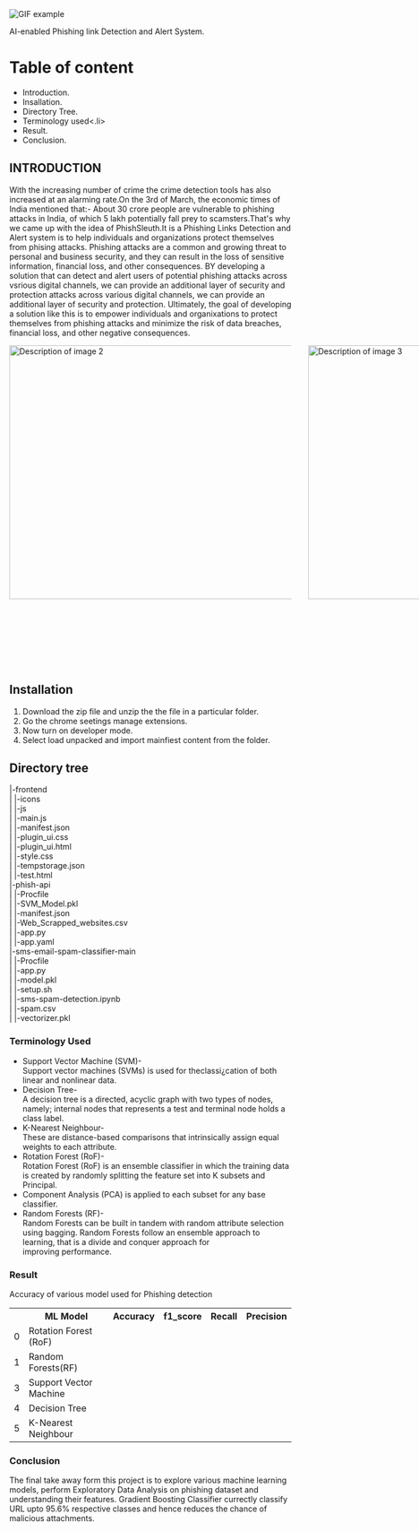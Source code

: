 <img src="https://media.giphy.com/media/K2tvILlPkiiX3gD7cl/giphy.gif" alt="GIF example">

AI-enabled Phishing link Detection and Alert System.
<h1>Table of content </h1>
<ul>
<li>Introduction.</li>
<li>Insallation.</li>
<li>Directory Tree.</li>
<li>Terminology used<.li>
<li>Result.</li>
<li>Conclusion.</li>
</ul>
<h2>INTRODUCTION</h2>
<p>
With the increasing number of crime the crime detection tools has also increased at an alarming rate.On the 3rd of March, the economic times of India mentioned that:- 
                About 30 crore people are vulnerable to phishing attacks in India, of which 5 lakh potentially fall prey to scamsters.That's why we came up with the idea of PhishSleuth.It is a Phishing Links Detection and Alert system is to help individuals and organizations protect themselves from phising attacks. Phishing attacks are a common and growing threat to personal and business security, and they can result in the loss of sensitive information, financial loss, and other consequences. BY developing a solution that can detect and alert users of potential phishing attacks across vsrious digital channels, we can provide an additional layer of security and protection attacks across various digital channels, we can provide an additional layer of security and protection. Ultimately, the goal of developing  a solution like this is to empower individuals and organixations to protect themselves from phishing attacks and minimize the risk of data breaches, financial loss, and other negative consequences.
  
  <div style="display: flex; justify-content: centre;">
   <img src="https://iili.io/Hk8lARs.md.png" alt="Description of image 2" style="width: 1068px; height: 453px; margin-right: 30px;">
   <img src="https://iili.io/Hk8luJn.md.png" alt="Description of image 3" style="width: 1068px; height: 453px;">
   <img src="https://iili.io/Hk8cWnp.md.png"  alt="Description of image 3" style="width: 515px; height: 573px;"><br>
    <img src="https://iili.io/HkUN90g.md.png"  alt="Description of image 2" style="width: 612px; height: 573px; margin-right: 10px;">
   </div>
   <div style="display: flex; justify-content: left;">
  </div>

</p>
<h2>Installation</h2>
<ol>
  <li> Download the zip file and unzip the the file in a particular folder.</li>
<li> Go the chrome  seetings manage extensions. </li> 
<li> Now turn on developer mode.</li>
<li> Select load unpacked and import mainfiest content from the folder.</li>
</ol>

<h2>Directory tree</h2>
<p>
|-frontend<br>
|    |-icons<br>
|    |-js<br>
|    |-main.js<br>
|    |-manifest.json<br>
|    |-plugin_ui.css<br>
|    |-plugin_ui.html<br>
|    |-style.css<br>
|    |-tempstorage.json<br>
|    |-test.html<br>  
|-phish-api<br>
|    |-Procfile<br>
|    |-SVM_Model.pkl<br>
|    |-manifest.json<br>
|    |-Web_Scrapped_websites.csv<br>
|    |-app.py<br>
|    |-app.yaml<br>
|-sms-email-spam-classifier-main<br>
|    |-Procfile<br>
|    |-app.py<br>
|    |-model.pkl<br>
|    |-setup.sh<br>
|    |-sms-spam-detection.ipynb<br>
|    |-spam.csv<br>
|    |-vectorizer.pkl</p>


<h3>Terminology Used</h3>
<p><ul>
<li>Support Vector Machine (SVM)-<br>Support vector machines (SVMs) is used for theclassi¿cation of both linear and nonlinear data.</li>

<li>Decision Tree-<br>A decision tree is a directed, acyclic graph with
two types of nodes, namely; internal nodes that represents a test and terminal node holds a class label.</li>

<li>K-Nearest Neighbour-<br>These are distance-based comparisons that intrinsically assign equal weights to each attribute.</li>
<li>Rotation Forest (RoF)-<br> Rotation Forest (RoF) is an ensemble classifier in which the training data is created by randomly
splitting the feature set into K subsets and Principal.</li>
  <li>Component Analysis (PCA) is applied to each subset for any base classifier.</li>

<li>Random Forests (RF)-<br>Random Forests can be built in tandem with random attribute selection using bagging. Random Forests follow an ensemble approach to learning, that is a divide and
  conquer approach for improving performance.</li>
</ul></p>

<h3>Result </h3>
<p>Accuracy of various model used for Phishing detection</p>
<table>
  <tr>
    <th></th>
    <th>ML Model</th>
    <th>Accuracy</th>
    <th>f1_score</th>
    <th>Recall</th>
    <th>Precision</th>
  </tr>
  <tr>
     <td>0</td>
     <td>Rotation Forest (RoF)</td>
     <td></td>
     <td></td>
     <td></td>
     <td></td>
  </tr>
   <tr>
     <td>1</td>
     <td>Random Forests(RF)</td>
     <td></td>
     <td></td>
     <td></td>
     <td></td>
  </tr>
   <tr>
     <td>3</td>
     <td>	Support Vector Machine</td>
     <td></td>
     <td></td>
     <td></td>
     <td></td>
  </tr>
   <tr>
     <td>4</td>
     <td>Decision Tree</td>
     <td></td>
     <td></td>
     <td></td>
     <td></td>
  </tr>
  <tr>
     <td>5</td>
     <td>K-Nearest Neighbour</td>
     <td></td>
     <td></td>
     <td></td>
     <td></td>
  </tr>
  
 </table>
 <h3>Conclusion</h3>
 <p>The final take away form this project is to explore various machine learning models, perform Exploratory Data Analysis on phishing dataset and understanding their features.
Gradient Boosting Classifier currectly classify URL upto 95.6% respective classes and hence reduces the chance of malicious attachments.</p>
